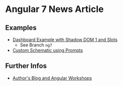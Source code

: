# Angular 7 News Article

## Examples

- [Dashboard Example with Shadow DOM 1 and Slots](https://github.com/manfredsteyer/angular-elements-dashboard)
    - See Branch ``ng7``
- [Custom Schematic using Prompts](https://github.com/manfredsteyer/custom-schematic-with-prompts)

## Further Infos

- [Author's Blog and Angular Workshops](http://www.softwarearchitekt.at)